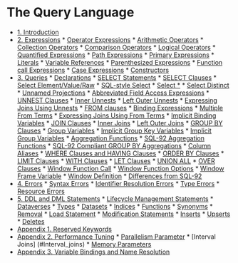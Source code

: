<!--
 ! Licensed to the Apache Software Foundation (ASF) under one
 ! or more contributor license agreements.  See the NOTICE file
 ! distributed with this work for additional information
 ! regarding copyright ownership.  The ASF licenses this file
 ! to you under the Apache License, Version 2.0 (the
 ! "License"); you may not use this file except in compliance
 ! with the License.  You may obtain a copy of the License at
 !
 !   http://www.apache.org/licenses/LICENSE-2.0
 !
 ! Unless required by applicable law or agreed to in writing,
 ! software distributed under the License is distributed on an
 ! "AS IS" BASIS, WITHOUT WARRANTIES OR CONDITIONS OF ANY
 ! KIND, either express or implied.  See the License for the
 ! specific language governing permissions and limitations
 ! under the License.
 !-->

# The Query Language

* [1. Introduction](#Introduction)
* [2. Expressions](#Expressions)
      * [Operator Expressions](#Operator_expressions)
           * [Arithmetic Operators](#Arithmetic_operators)
           * [Collection Operators](#Collection_operators)
           * [Comparison Operators](#Comparison_operators)
           * [Logical Operators](#Logical_operators)
      * [Quantified Expressions](#Quantified_expressions)
      * [Path Expressions](#Path_expressions)
      * [Primary Expressions](#Primary_expressions)
           * [Literals](#Literals)
           * [Variable References](#Variable_references)
           * [Parenthesized Expressions](#Parenthesized_expressions)
           * [Function call Expressions](#Function_call_expressions)
           * [Case Expressions](#Case_expressions)
           * [Constructors](#Constructors)
* [3. Queries](#Queries)
      * [Declarations](#Declarations)
      * [SELECT Statements](#SELECT_statements)
      * [SELECT Clauses](#Select_clauses)
           * [Select Element/Value/Raw](#Select_element)
           * [SQL-style Select](#SQL_select)
           * [Select *](#Select_star)
           * [Select Distinct](#Select_distinct)
           * [Unnamed Projections](#Unnamed_projections)
           * [Abbreviated Field Access Expressions](#Abbreviated_field_access_expressions)
      * [UNNEST Clauses](#Unnest_clauses)
           * [Inner Unnests](#Inner_unnests)
           * [Left Outer Unnests](#Left_outer_unnests)
           * [Expressing Joins Using Unnests](#Expressing_joins_using_unnests)
      * [FROM clauses](#From_clauses)
           * [Binding Expressions](#Binding_expressions)
           * [Multiple From Terms](#Multiple_from_terms)
           * [Expressing Joins Using From Terms](#Expressing_joins_using_from_terms)
           * [Implicit Binding Variables](#Implicit_binding_variables)
      * [JOIN Clauses](#Join_clauses)
           * [Inner Joins](#Inner_joins)
           * [Left Outer Joins](#Left_outer_joins)
      * [GROUP BY Clauses](#Group_By_clauses)
           * [Group Variables](#Group_variables)
           * [Implicit Group Key Variables](#Implicit_group_key_variables)
           * [Implicit Group Variables](#Implicit_group_variables)
           * [Aggregation Functions](#Aggregation_functions)
           * [SQL-92 Aggregation Functions](#SQL-92_aggregation_functions)
           * [SQL-92 Compliant GROUP BY Aggregations](#SQL-92_compliant_gby)
           * [Column Aliases](#Column_aliases)
      * [WHERE Clauses and HAVING Clauses](#Where_having_clauses)
      * [ORDER BY Clauses](#Order_By_clauses)
      * [LIMIT Clauses](#Limit_clauses)
      * [WITH Clauses](#With_clauses)
      * [LET Clauses](#Let_clauses)
      * [UNION ALL](#Union_all)
      * [OVER Clauses](#Over_clauses)
           * [Window Function Call](#Window_function_call)
           * [Window Function Options](#Window_function_options)
           * [Window Frame Variable](#Window_frame_variable)
           * [Window Definition](#Window_definition)
      * [Differences from SQL-92](#Vs_SQL-92)
* [4. Errors](#Errors)
      * [Syntax Errors](#Syntax_errors)
      * [Identifier Resolution Errors](#Identifier_resolution_errors)
      * [Type Errors](#Type_errors)
      * [Resource Errors](#Resource_errors)
* [5. DDL and DML Statements](#DDL_and_DML_statements)
      * [Lifecycle Management Statements](#Lifecycle_management_statements)
           * [Dataverses](#Dataverses)
           * [Types](#Types)
           * [Datasets](#Datasets)
           * [Indices](#Indices)
           * [Functions](#Functions)
           * [Synonyms](#Synonyms)
           * [Removal](#Removal)
           * [Load Statement](#Load_statement)
      * [Modification Statements](#Modification_statements)
           * [Inserts](#Inserts)
           * [Upserts](#Upserts)
           * [Deletes](#Deletes)
* [Appendix 1. Reserved Keywords](#Reserved_keywords)
* [Appendix 2. Performance Tuning](#Performance_tuning)
      * [Parallelism Parameter](#Parallelism_parameter)
      * [Interval Joins] (#Interval_joins)
      * [Memory Parameters](#Memory_parameters)
* [Appendix 3. Variable Bindings and Name Resolution](#Variable_bindings_and_name_resolution)
